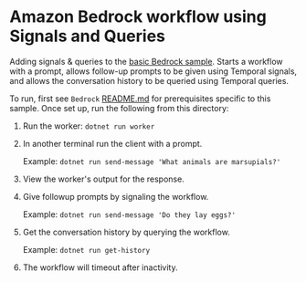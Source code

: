 # Amazon Bedrock workflow using Signals and Queries

Adding signals & queries to the [basic Bedrock sample](../Basic). Starts a workflow with a prompt, allows follow-up 
prompts to be given using Temporal signals, and allows the conversation history to be queried using Temporal queries.

To run, first see `Bedrock` [README.md](../README.md) for prerequisites specific to this sample. Once set up, run the
following from this directory:

1. Run the worker: `dotnet run worker`
2. In another terminal run the client with a prompt.

   Example: `dotnet run send-message 'What animals are marsupials?'`

3. View the worker's output for the response.
4. Give followup prompts by signaling the workflow.

   Example: `dotnet run send-message 'Do they lay eggs?'`
5. Get the conversation history by querying the workflow.

   Example: `dotnet run get-history`
6. The workflow will timeout after inactivity.